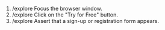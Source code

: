1. /explore Focus the browser window.
2. /explore Click on the "Try for Free" button.
3. /explore Assert that a sign-up or registration form appears.